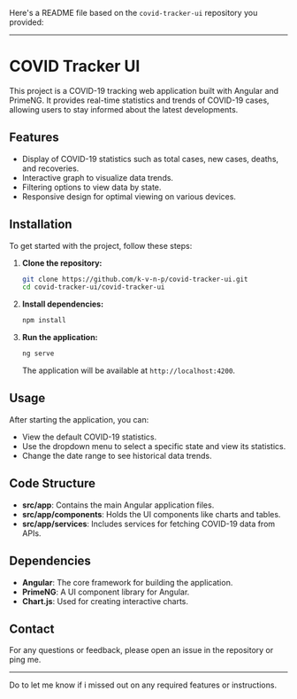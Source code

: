 Here's a README file based on the `covid-tracker-ui` repository you provided:

---

# COVID Tracker UI

This project is a COVID-19 tracking web application built with Angular and PrimeNG. It provides real-time statistics and trends of COVID-19 cases, allowing users to stay informed about the latest developments.

## Features

- Display of COVID-19 statistics such as total cases, new cases, deaths, and recoveries.
- Interactive graph to visualize data trends.
- Filtering options to view data by state.
- Responsive design for optimal viewing on various devices.

## Installation

To get started with the project, follow these steps:

1. **Clone the repository:**
   ```bash
   git clone https://github.com/k-v-n-p/covid-tracker-ui.git
   cd covid-tracker-ui/covid-tracker-ui
   ```

2. **Install dependencies:**
   ```bash
   npm install
   ```

3. **Run the application:**
   ```bash
   ng serve
   ```
   The application will be available at `http://localhost:4200`.

## Usage

After starting the application, you can:

- View the default COVID-19 statistics.
- Use the dropdown menu to select a specific state and view its statistics.
- Change the date range to see historical data trends.

## Code Structure

- **src/app**: Contains the main Angular application files.
- **src/app/components**: Holds the UI components like charts and tables.
- **src/app/services**: Includes services for fetching COVID-19 data from APIs.

## Dependencies

- **Angular**: The core framework for building the application.
- **PrimeNG**: A UI component library for Angular.
- **Chart.js**: Used for creating interactive charts.

## Contact

For any questions or feedback, please open an issue in the repository or ping me.

---

Do to let me know if i missed out on any required features or instructions.

